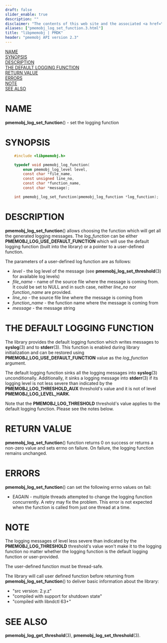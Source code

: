 ```yaml
---
draft: false
slider_enable: true
description: ""
disclaimer: "The contents of this web site and the associated <a href=\"https://github.com/pmem\">GitHub repositories</a> are BSD-licensed open source."
aliases: ["pmemobj_log_set_function.3.html"]
title: "libpmemobj | PMDK"
header: "pmemobj API version 2.3"
---
```


[comment]: <> (SPDX-License-Identifier: BSD-3-Clause)
[comment]: <> (Copyright 2024, Intel Corporation)

[comment]: <> (pmemobj_log_set_function.3 -- set the logging function)

[NAME](#name)<br />
[SYNOPSIS](#synopsis)<br />
[DESCRIPTION](#description)<br />
[THE DEFAULT LOGGING FUNCTION](#the-default-logging-function)<br />
[RETURN VALUE](#return-value)<br />
[ERRORS](#errors)<br />
[NOTE](#note)<br />
[SEE ALSO](#see-also)<br />

# NAME #

**pmemobj_log_set_function**() - set the logging function

# SYNOPSIS #

```c
	#include <libpmemobj.h>

	typedef void pmemobj_log_function(
		enum pmemobj_log_level level,
		const char *file_name,
		const unsigned line_no,
		const char *function_name,
		const char *message);

	int pmemobj_log_set_function(pmemobj_log_function *log_function);
```

# DESCRIPTION #

**pmemobj_log_set_function**() allows choosing the function which will get all
the generated logging messages. The *log_function* can be either
**PMEMOBJ_LOG_USE_DEFAULT_FUNCTION** which will use the default logging function
(built into the library) or a pointer to a user-defined function.

The parameters of a user-defined log function are as follows:

 - *level* - the log level of the message (see **pmemobj_log_set_threshold**(3)
   for available log levels)
 - *file_name* - name of the source file where the message is coming from.
   It could be set to NULL and in such case, neither *line_no* nor *function_name*
   are provided.
 - *line_no* - the source file line where the message is coming from
 - *function_name* - the function name where the message is coming from
 - *message* - the message string

# THE DEFAULT LOGGING FUNCTION #

The library provides the default logging function which writes messages to
**syslog**(3) and to **stderr**(3). This function is enabled during library
initialization and can be restored using **PMEMOBJ_LOG_USE_DEFAULT_FUNCTION** value
as the *log_function* argument.

The default logging function sinks all the logging messages into **syslog**(3)
unconditionally. Additionally, it sinks a logging message into **stderr**(3)
if its logging level is not less severe than indicated by
the **PMEMOBJ_LOG_THRESHOLD_AUX** threshold's value and it is not of level
**PMEMOBJ_LOG_LEVEL_HARK**.

Note that the **PMEMOBJ_LOG_THRESHOLD** threshold's value applies to
the default logging function. Please see the notes below.

# RETURN VALUE #

**pmemobj_log_set_function**() function returns 0 on success or returns
a non-zero value and sets errno on failure. On failure, the logging
function remains unchanged.

# ERRORS #

**pmemobj_log_set_function**() can set the following errno values on fail:

 - EAGAIN - multiple threads attempted to change the logging function concurrently.
   A retry may fix the problem. This error is not expected when the function is
   called from just one thread at a time.

# NOTE #

The logging messages of level less severe than indicated by
the **PMEMOBJ_LOG_THRESHOLD** threshold's value won't make it to the logging function
no matter whether the logging function is the default logging function or user-provided.

The user-defined function must be thread-safe.

The library will call user defined function before returning from **pmemobj_log_set_function**()
to deliver basic information about the library:

 - "src version: 2.y.z"
 - "compiled with support for shutdown state"
 - "compiled with libndctl 63+"

# SEE ALSO #

**pmemobj_log_get_threshold**(3), **pmemobj_log_set_threshold**(3).

